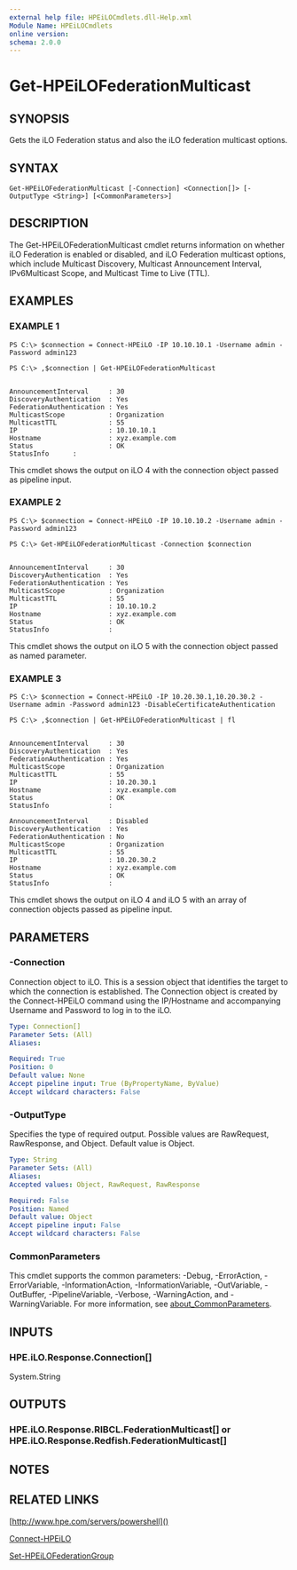 ```yaml
---
external help file: HPEiLOCmdlets.dll-Help.xml
Module Name: HPEiLOCmdlets
online version:
schema: 2.0.0
---
```


# Get-HPEiLOFederationMulticast

## SYNOPSIS
Gets the iLO Federation status and also the iLO federation multicast options.

## SYNTAX

```
Get-HPEiLOFederationMulticast [-Connection] <Connection[]> [-OutputType <String>] [<CommonParameters>]
```

## DESCRIPTION
The Get-HPEiLOFederationMulticast cmdlet returns information on whether iLO Federation is enabled or disabled, and iLO Federation multicast options, which include Multicast Discovery, Multicast Announcement Interval, IPv6Multicast Scope, and Multicast Time to Live (TTL).

## EXAMPLES

### EXAMPLE 1
```
PS C:\> $connection = Connect-HPEiLO -IP 10.10.10.1 -Username admin -Password admin123

PS C:\> ,$connection | Get-HPEiLOFederationMulticast


AnnouncementInterval     : 30
DiscoveryAuthentication  : Yes
FederationAuthentication : Yes
MulticastScope           : Organization
MulticastTTL             : 55
IP                       : 10.10.10.1
Hostname                 : xyz.example.com
Status                   : OK
StatusInfo      :
```

This cmdlet shows the output on iLO 4 with the connection object passed as pipeline input.

### EXAMPLE 2
```
PS C:\> $connection = Connect-HPEiLO -IP 10.10.10.2 -Username admin -Password admin123

PS C:\> Get-HPEiLOFederationMulticast -Connection $connection


AnnouncementInterval     : 30
DiscoveryAuthentication  : Yes
FederationAuthentication : Yes
MulticastScope           : Organization
MulticastTTL             : 55
IP                       : 10.10.10.2
Hostname                 : xyz.example.com
Status                   : OK
StatusInfo               :
```

This cmdlet shows the output on iLO 5 with the connection object passed as named parameter.

### EXAMPLE 3
```
PS C:\> $connection = Connect-HPEiLO -IP 10.20.30.1,10.20.30.2 -Username admin -Password admin123 -DisableCertificateAuthentication

PS C:\> ,$connection | Get-HPEiLOFederationMulticast | fl


AnnouncementInterval     : 30
DiscoveryAuthentication  : Yes
FederationAuthentication : Yes
MulticastScope           : Organization
MulticastTTL             : 55
IP                       : 10.20.30.1
Hostname                 : xyz.example.com
Status                   : OK
StatusInfo               : 

AnnouncementInterval     : Disabled
DiscoveryAuthentication  : Yes
FederationAuthentication : No
MulticastScope           : Organization
MulticastTTL             : 55
IP                       : 10.20.30.2
Hostname                 : xyz.example.com
Status                   : OK
StatusInfo               :
```

This cmdlet shows the output on iLO 4 and iLO 5 with an array of connection objects passed as pipeline input.

## PARAMETERS

### -Connection
Connection object to iLO.
This is a session object that identifies the target to which the connection is established.
The Connection object is created by the Connect-HPEiLO command using the IP/Hostname and accompanying Username and Password to log in to the iLO.

```yaml
Type: Connection[]
Parameter Sets: (All)
Aliases:

Required: True
Position: 0
Default value: None
Accept pipeline input: True (ByPropertyName, ByValue)
Accept wildcard characters: False
```

### -OutputType
Specifies the type of required output.
Possible values are RawRequest, RawResponse, and Object.
Default value is Object.

```yaml
Type: String
Parameter Sets: (All)
Aliases:
Accepted values: Object, RawRequest, RawResponse

Required: False
Position: Named
Default value: Object
Accept pipeline input: False
Accept wildcard characters: False
```

### CommonParameters
This cmdlet supports the common parameters: -Debug, -ErrorAction, -ErrorVariable, -InformationAction, -InformationVariable, -OutVariable, -OutBuffer, -PipelineVariable, -Verbose, -WarningAction, and -WarningVariable. For more information, see [about_CommonParameters](http://go.microsoft.com/fwlink/?LinkID=113216).

## INPUTS

### HPE.iLO.Response.Connection[]
System.String
## OUTPUTS

### HPE.iLO.Response.RIBCL.FederationMulticast[] or HPE.iLO.Response.Redfish.FederationMulticast[]
## NOTES

## RELATED LINKS

[http://www.hpe.com/servers/powershell]()

[Connect-HPEiLO]()

[Set-HPEiLOFederationGroup]()

